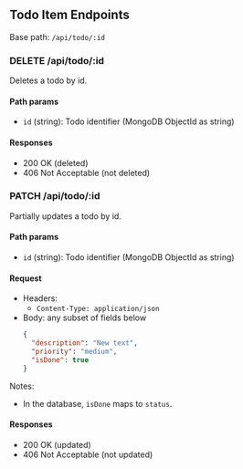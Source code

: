 ## Todo Item Endpoints

Base path: `/api/todo/:id`

### DELETE /api/todo/:id
Deletes a todo by id.

#### Path params
- `id` (string): Todo identifier (MongoDB ObjectId as string)

#### Responses
- 200 OK (deleted)
- 406 Not Acceptable (not deleted)

### PATCH /api/todo/:id
Partially updates a todo by id.

#### Path params
- `id` (string): Todo identifier (MongoDB ObjectId as string)

#### Request
- Headers:
  - `Content-Type: application/json`
- Body: any subset of fields below
  ```json
  {
    "description": "New text",
    "priority": "medium",
    "isDone": true
  }
  ```

Notes:
- In the database, `isDone` maps to `status`.

#### Responses
- 200 OK (updated)
- 406 Not Acceptable (not updated)


